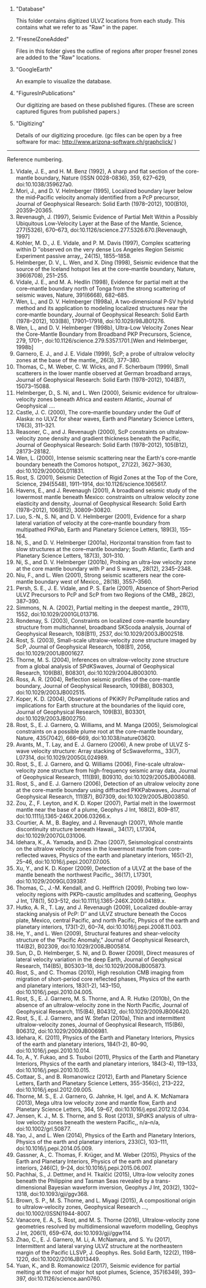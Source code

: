 
1. "Database"

	This folder contains digitized ULVZ locations from each study.
	This contains what we refer to as "Raw" in the paper.

2. "FresnelZoneAdded"

	Files in this folder gives the outline of regions after
	proper fresnel zones are added to the "Raw" locations.

3. "GoogleEarth"

	An example to visualize the database.

4. "FiguresInPublications"

	Our digitizing are based on these published figures. (These are
	screen captured figures from published papers.)

5. "Digitizing"

	Details of our digitizing procedure. (gc files can be open by
	a free software for mac: http://www.arizona-software.ch/graphclick/ )


--------

Reference numbering.

1.   Vidale, J. E., and H. M. Benz (1992), A sharp and flat section of the core-mantle boundary, Nature (ISSN 0028-0836), 359, 627–629, doi:10.1038/359627a0.
2.   Mori, J., and D. V. Helmberger (1995), Localized boundary layer below the mid‐Pacific velocity anomaly identified from a PcP precursor, Journal of Geophysical Research: Solid Earth (1978–2012), 100(B10), 20359–20365.
3.   Revenaugh, J. (1997), Seismic Evidence of Partial Melt Within a Possibly Ubiquitous Low-Velocity Layer at the Base of the Mantle, Science, 277(5326), 670–673, doi:10.1126/science.277.5326.670.[Revenaugh, 1997]
4.   Kohler, M. D., J. E. Vidale, and P. M. Davis (1997), Complex scattering within D ″observed on the very dense Los Angeles Region Seismic Experiment passive array,, 24(15), 1855–1858.
5.   Helmberger, D. V., L. Wen, and X. Ding (1998), Seismic evidence that the source of the Iceland hotspot lies at the core–mantle boundary, Nature, 396(6708), 251–255.
6.   Vidale, J. E., and M. A. Hedlin (1998), Evidence for partial melt at the core–mantle boundary north of Tonga from the strong scattering of seismic waves, Nature, 391(6668), 682–685.
7.   Wen, L., and D. V. Helmberger (1998a), A two‐dimensional P‐SV hybrid method and its application to modeling localized structures near the core‐mantle boundary, Journal of Geophysical Research: Solid Earth (1978–2012), 103(B8), 17901–17918, doi:10.1029/98JB01276.
8.   Wen, L., and D. V. Helmberger (1998b), Ultra-Low Velocity Zones Near the Core-Mantle Boundary from Broadband PKP Precursors, Science, 279, 1701–, doi:10.1126/science.279.5357.1701.[Wen and Helmberger, 1998b]
9.   Garnero, E. J., and J. E. Vidale (1999), ScP; a probe of ultralow velocity zones at the base of the mantle,, 26(3), 377–380.
10.  Thomas, C., M. Weber, C. W. Wicks, and F. Scherbaum (1999), Small scatterers in the lower mantle observed at German broadband arrays, Journal of Geophysical Research: Solid Earth (1978–2012), 104(B7), 15073–15088.
11.  Helmberger, D., S. Ni, and L. Wen (2000), Seismic evidence for ultralow‐velocity zones beneath Africa and eastern Atlantic, Journal of Geophysical ….
12.  Castle, J. C. (2000), The core–mantle boundary under the Gulf of Alaska: no ULVZ for shear waves, Earth and Planetary Science Letters, 176(3), 311–321.
13.  Reasoner, C., and J. Revenaugh (2000), ScP constraints on ultralow‐velocity zone density and gradient thickness beneath the Pacific, Journal of Geophysical Research: Solid Earth (1978–2012), 105(B12), 28173–28182.
14.  Wen, L. (2000), Intense seismic scattering near the Earth&apos;s core‐mantle boundary beneath the Comoros hotspot,, 27(22), 3627–3630, doi:10.1029/2000GL011831.
15.  Rost, S. (2001), Seismic Detection of Rigid Zones at the Top of the Core, Science, 294(5548), 1911–1914, doi:10.1126/science.1065617.
16.  Havens, E., and J. Revenaugh (2001), A broadband seismic study of the lowermost mantle beneath Mexico: constraints on ultralow velocity zone elasticity and density, Journal of Geophysical Research: Solid Earth (1978–2012), 106(B12), 30809–30820.
17.  Luo, S.-N., S. Ni, and D. V. Helmberger (2001), Evidence for a sharp lateral variation of velocity at the core–mantle boundary from multipathed PKPab, Earth and Planetary Science Letters, 189(3), 155–164.
18.  Ni, S., and D. V. Helmberger (2001a), Horizontal transition from fast to slow structures at the core–mantle boundary; South Atlantic, Earth and Planetary Science Letters, 187(3), 301–310.
19.  Ni, S., and D. V. Helmberger (2001b), Probing an ultra‐low velocity zone at the core mantle boundary with P and S waves,, 28(12), 2345–2348.
20.  Niu, F., and L. Wen (2001), Strong seismic scatterers near the core‐mantle boundary west of Mexico,, 28(18), 3557–3560.
21.  Persh, S. E., J. E. Vidale, and P. S. Earle (2001), Absence of Short‐Period ULVZ Precursors to PcP and ScP from two Regions of the CMB,, 28(2), 387–390.
22.  Simmons, N. A. (2002), Partial melting in the deepest mantle,, 29(11), 1552, doi:10.1029/2001GL013716.
23.  Rondenay, S. (2003), Constraints on localized core-mantle boundary structure from multichannel, broadband SKScoda analysis, Journal of Geophysical Research, 108(B11), 2537, doi:10.1029/2003JB002518.
24.  Rost, S. (2003), Small-scale ultralow-velocity zone structure imaged by ScP, Journal of Geophysical Research, 108(B1), 2056, doi:10.1029/2001JB001627.
25.  Thorne, M. S. (2004), Inferences on ultralow-velocity zone structure from a global analysis of SPdKSwaves, Journal of Geophysical Research, 109(B8), B08301, doi:10.1029/2004JB003010.
26.  Ross, A. R. (2004), Reflection seismic profiles of the core-mantle boundary, Journal of Geophysical Research, 109(B8), B08303, doi:10.1029/2003JB002515.
27.  Koper, K. D. (2004), Observations of PKiKP/ PcPamplitude ratios and implications for Earth structure at the boundaries of the liquid core, Journal of Geophysical Research, 109(B3), B03301, doi:10.1029/2003JB002750.
28.  Rost, S., E. J. Garnero, Q. Williams, and M. Manga (2005), Seismological constraints on a possible plume root at the core–mantle boundary, Nature, 435(7042), 666–669, doi:10.1038/nature03620.
29.  Avants, M., T. Lay, and E. J. Garnero (2006), A new probe of ULVZ S-wave velocity structure: Array stacking of ScSwaveforms,, 33(7), L07314, doi:10.1029/2005GL024989.
30.  Rost, S., E. J. Garnero, and Q. Williams (2006), Fine-scale ultralow-velocity zone structure from high-frequency seismic array data, Journal of Geophysical Research, 111(B9), B09310, doi:10.1029/2005JB004088.
31.  Rost, S., and E. J. Garnero (2006), Detection of an ultralow velocity zone at the core-mantle boundary using diffracted PKKPabwaves, Journal of Geophysical Research, 111(B7), B07309, doi:10.1029/2005JB003850.
32.  Zou, Z., F. Leyton, and K. D. Koper (2007), Partial melt in the lowermost mantle near the base of a plume, Geophys J Int, 168(2), 809–817, doi:10.1111/j.1365-246X.2006.03266.x.
33.  Courtier, A. M., B. Bagley, and J. Revenaugh (2007), Whole mantle discontinuity structure beneath Hawaii,, 34(17), L17304, doi:10.1029/2007GL031006.
34.  Idehara, K., A. Yamada, and D. Zhao (2007), Seismological constraints on the ultralow velocity zones in the lowermost mantle from core-reflected waves, Physics of the earth and planetary interiors, 165(1-2), 25–46, doi:10.1016/j.pepi.2007.07.005.
35.  Xu, Y., and K. D. Koper (2009), Detection of a ULVZ at the base of the mantle beneath the northwest Pacific,, 36(17), L17301, doi:10.1029/2009GL039387.
36.  Thomas, C., J.-M. Kendall, and G. Helffrich (2009), Probing two low-velocity regions with PKPb-caustic amplitudes and scattering, Geophys J Int, 178(1), 503–512, doi:10.1111/j.1365-246X.2009.04189.x.
37.  Hutko, A. R., T. Lay, and J. Revenaugh (2009), Localized double-array stacking analysis of PcP: D″ and ULVZ structure beneath the Cocos plate, Mexico, central Pacific, and north Pacific, Physics of the earth and planetary interiors, 173(1-2), 60–74, doi:10.1016/j.pepi.2008.11.003.
38.  He, Y., and L. Wen (2009), Structural features and shear-velocity structure of the “Pacific Anomaly,” Journal of Geophysical Research, 114(B2), B02309, doi:10.1029/2008JB005814.
39.  Sun, D., D. Helmberger, S. Ni, and D. Bower (2009), Direct measures of lateral velocity variation in the deep Earth, Journal of Geophysical Research, 114(B5), B05303–18, doi:10.1029/2008JB005873.
40.  Rost, S., and C. Thomas (2010), High resolution CMB imaging from migration of short-period core reflected phases, Physics of the earth and planetary interiors, 183(1-2), 143–150, doi:10.1016/j.pepi.2010.04.005.
41.  Rost, S., E. J. Garnero, M. S. Thorne, and A. R. Hutko (2010b), On the absence of an ultralow-velocity zone in the North Pacific, Journal of Geophysical Research, 115(B4), B04312, doi:10.1029/2009JB006420.
42.  Rost, S., E. J. Garnero, and W. Stefan (2010a), Thin and intermittent ultralow-velocity zones, Journal of Geophysical Research, 115(B6), B06312, doi:10.1029/2009JB006981.
43.  Idehara, K. (2011), Physics of the Earth and Planetary Interiors, Physics of the earth and planetary interiors, 184(1-2), 80–90, doi:10.1016/j.pepi.2010.10.014.
44.  To, A., Y. Fukao, and S. Tsuboi (2011), Physics of the Earth and Planetary Interiors, Physics of the earth and planetary interiors, 184(3-4), 119–133, doi:10.1016/j.pepi.2010.10.015.
45.  Cottaar, S., and B. Romanowicz (2012), Earth and Planetary Science Letters, Earth and Planetary Science Letters, 355-356(c), 213–222, doi:10.1016/j.epsl.2012.09.005.
46.  Thorne, M. S., E. J. Garnero, G. Jahnke, H. Igel, and A. K. McNamara (2013), Mega ultra low velocity zone and mantle flow, Earth and Planetary Science Letters, 364, 59–67, doi:10.1016/j.epsl.2012.12.034.
47.  Jensen, K. J., M. S. Thorne, and S. Rost (2013), SPdKS analysis of ultra-low velocity zones beneath the western Pacific,, n/a–n/a, doi:10.1002/grl.50877.
48.  Yao, J., and L. Wen (2014), Physics of the Earth and Planetary Interiors, Physics of the earth and planetary interiors, 233(C), 103–111, doi:10.1016/j.pepi.2014.05.009.
49.  Gassner, A., C. Thomas, F. Krüger, and M. Weber (2015), Physics of the Earth and Planetary Interiors, Physics of the earth and planetary interiors, 246(C), 9–24, doi:10.1016/j.pepi.2015.06.007.
50.  Pachhai, S., J. Dettmer, and H. Tkalčić (2015), Ultra-low velocity zones beneath the Philippine and Tasman Seas revealed by a trans-dimensional Bayesian waveform inversion, Geophys J Int, 203(2), 1302–1318, doi:10.1093/gji/ggv368.
51.  Brown, S. P., M. S. Thorne, and L. Miyagi (2015), A compositional origin to ultralow‐velocity zones, Geophysical Research …, doi:10.1002/(ISSN)1944-8007.
52.  Vanacore, E. A., S. Rost, and M. S. Thorne (2016), Ultralow-velocity zone geometries resolved by multidimensional waveform modelling, Geophys J Int, 206(1), 659–674, doi:10.1093/gji/ggw114.
53.  Zhao, C., E. J. Garnero, M. Li, A. McNamara, and S. Yu (2017), Intermittent and lateral varying ULVZ structure at the northeastern margin of the Pacific LLSVP, J. Geophys. Res. Solid Earth, 122(2), 1198–1220, doi:10.1002/2016JB013449.
54.  Yuan, K., and B. Romanowicz (2017), Seismic evidence for partial melting at the root of major hot spot plumes, Science, 357(6349), 393–397, doi:10.1126/science.aan0760.
